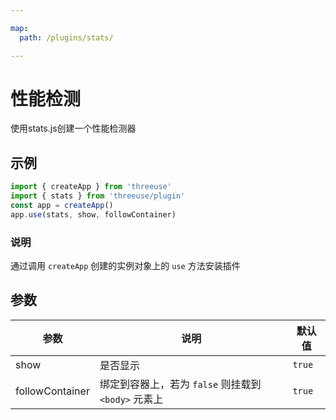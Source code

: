 ```yaml
---

map:
  path: /plugins/stats/

---
```


# 性能检测

使用stats.js创建一个性能检测器

## 示例

<demo src="./__demo__/BasicUse.vue" title="基本使用" desc="创建一个性能检测器"></demo>

```js
import { createApp } from 'threeuse'
import { stats } from 'threeuse/plugin'
const app = createApp()
app.use(stats, show, followContainer)
```

### 说明

通过调用 `createApp` 创建的实例对象上的 `use` 方法安装插件

## 参数

| 参数 | 说明 | 默认值 |
| ---- | ---- | ---- |
| show | 是否显示 | `true` |
| followContainer | 绑定到容器上，若为 `false` 则挂载到 `<body>` 元素上 | `true` |
